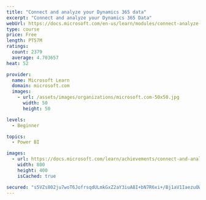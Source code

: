 ```yaml
---
title: "Connect and analyze your Dynamics 365 data​"
excerpt: "Connect and analyze your Dynamics 365 Data​"
webUrl: https://docs.microsoft.com/en-us/learn/modules/connect-analyze-dynamics-365-data/
type: course
price: Free
length: PT57M
ratings:
  count: 2379
  average: 4.703657
heat: 52

provider:
  name: Microsoft Learn
  domain: microsoft.com
  images:
    - url: /assets/images/organizations/microsoft.com-50x50.jpg
      width: 50
      height: 50

levels:
  - Beginner

topics:
  - Power BI

images:
  - url: https://docs.microsoft.com/learn/achievements/connect-and-analyze-your-microsoft-dynamics-365-data-social.png
    width: 800
    height: 400
    isCached: true

secured: "s5VZs802ju7woT6JofrsqdULmkGxZ2aY3iuA8I+bN7R6xi+/Bj1aV1IaezuOWQloAi/Eg90Tk7xHZQNzEvXQwKY0x7iZBMpzeNrvekF83ekSA9AlXsXXEdQrx8l6mU9k7QYTcvIA3RV3wr42kkj96fVfOqzFj2DEOCdlY3BtXl0wbmNv9ewzQ/Uug2UBJFaGcWEOZZ83NJul5BwRz2SCGJV/l/0iu+SaTRcjTMCU8uNqCEHvN4JT3cB1d+7QVUngcNR6KSznow2wOvv+pZ7e4ZEOFKXkd3qKmc5MOy+jJCPCL8FidYBZJ06VyDWo7M9zHy9zTolYBkRyRv3G9NEm4meuU5tW2nTCmoTgeyJC6bxyNAjVGRi9JZKGkqcbatfwdr1OPbgssV3pactJH+lyqwHq8OJgfg+DsxHQRnbkaUo=;fOid5HSg+/UnluLreqoISw=="
---
```


